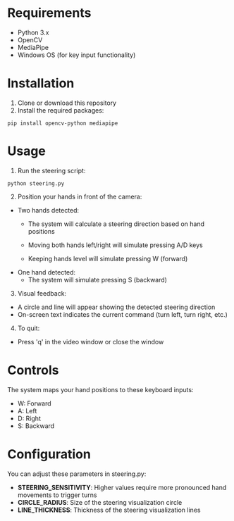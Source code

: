 # Requirements
* Python 3.x
* OpenCV
* MediaPipe 
* Windows OS (for key input functionality)

# Installation
1. Clone or download this repository
2. Install the required packages:
```
pip install opencv-python mediapipe
```
# Usage
1. Run the steering script:
```
python steering.py
```

2. Position your hands in front of the camera:
* Two hands detected:
    - The system will calculate a steering direction based on hand positions

    - Moving both hands left/right will simulate pressing A/D keys

    - Keeping hands level will simulate pressing W (forward)
* One hand detected:
    - The system will simulate pressing S (backward)

3. Visual feedback:
* A circle and line will appear showing the detected steering direction
* On-screen text indicates the current command (turn left, turn right, etc.)

4. To quit:
* Press 'q' in the video window or close the window

# Controls
The system maps your hand positions to these keyboard inputs:
* W: Forward
* A: Left
* D: Right
* S: Backward

# Configuration
You can adjust these parameters in steering.py:

* **STEERING_SENSITIVITY**: Higher values require more pronounced hand movements to trigger turns
* **CIRCLE_RADIUS**: Size of the steering visualization circle
* **LINE_THICKNESS**: Thickness of the steering visualization lines